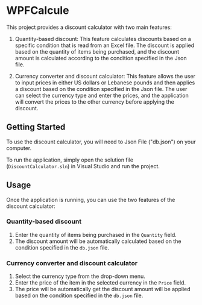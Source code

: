 WPFCalcule
===================

This project provides a discount calculator with two main features:

1.  Quantity-based discount: This feature calculates discounts based on a specific condition that is read from an Excel file. The discount is applied based on the quantity of items being purchased, and the discount amount is calculated according to the condition specified in the Json file.

2.  Currency converter and discount calculator: This feature allows the user to input prices in either US dollars or Lebanese pounds and then applies a discount based on the condition specified in the Json file. The user can select the currency type and enter the prices, and the application will convert the prices to the other currency before applying the discount.

Getting Started
---------------

To use the discount calculator, you will need to Json File ("db.json") on your computer. 

To run the application, simply open the solution file (`DiscountCalculator.sln`) in Visual Studio and run the project.

Usage
-----

Once the application is running, you can use the two features of the discount calculator:

### Quantity-based discount

1.  Enter the quantity of items being purchased in the `Quantity` field.
2.  The discount amount will be automatically calculated based on the condition specified in the `db.json` file.

### Currency converter and discount calculator

1.  Select the currency type from the drop-down menu.
2.  Enter the price of the item in the selected currency in the `Price` field.
3.  The price will be automatically get the discount amount will be applied based on the condition specified in the `db.json` file.
